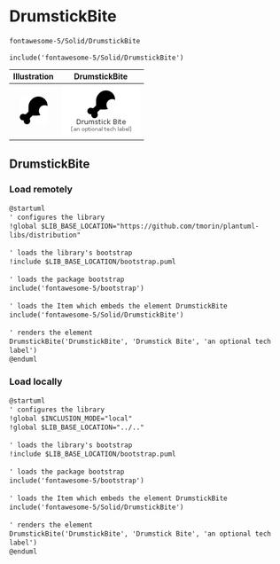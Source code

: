 # DrumstickBite


```text
fontawesome-5/Solid/DrumstickBite
```

```text
include('fontawesome-5/Solid/DrumstickBite')
```



| Illustration | DrumstickBite |
| :---: | :---: |
| ![illustration for Illustration](../../fontawesome-5/Solid/DrumstickBite.png) | ![illustration for DrumstickBite](../../fontawesome-5/Solid/DrumstickBite.Local.png) |




## DrumstickBite

### Load remotely
```plantuml
@startuml
' configures the library
!global $LIB_BASE_LOCATION="https://github.com/tmorin/plantuml-libs/distribution"

' loads the library's bootstrap
!include $LIB_BASE_LOCATION/bootstrap.puml

' loads the package bootstrap
include('fontawesome-5/bootstrap')

' loads the Item which embeds the element DrumstickBite
include('fontawesome-5/Solid/DrumstickBite')

' renders the element
DrumstickBite('DrumstickBite', 'Drumstick Bite', 'an optional tech label')
@enduml
```

### Load locally
```plantuml
@startuml
' configures the library
!global $INCLUSION_MODE="local"
!global $LIB_BASE_LOCATION="../.."

' loads the library's bootstrap
!include $LIB_BASE_LOCATION/bootstrap.puml

' loads the package bootstrap
include('fontawesome-5/bootstrap')

' loads the Item which embeds the element DrumstickBite
include('fontawesome-5/Solid/DrumstickBite')

' renders the element
DrumstickBite('DrumstickBite', 'Drumstick Bite', 'an optional tech label')
@enduml
```

